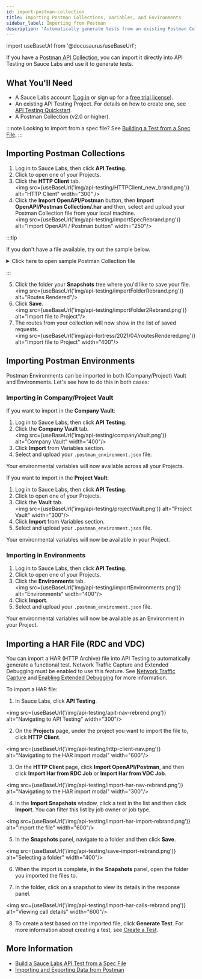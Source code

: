 ```yaml
---
id: import-postman-collection
title: Importing Postman Collections, Variables, and Environments
sidebar_label: Importing from Postman
description: 'Automatically generate tests from an existing Postman Collection.'
---
```


import useBaseUrl from '@docusaurus/useBaseUrl';

If you have a [Postman API Collection](https://www.postman.com/collection/), you can import it directly into API Testing on Sauce Labs and use it to generate tests.

## What You'll Need

- A Sauce Labs account ([Log in](https://accounts.saucelabs.com/am/XUI/#login/) or sign up for a [free trial license](https://saucelabs.com/sign-up)).
- An existing API Testing Project. For details on how to create one, see [API Testing Quickstart](/api-testing/quickstart/).
- A Postman Collection (v2.0 or higher).

:::note
Looking to import from a spec file? See [Building a Test from a Spec File](/api-testing/build-from-spec/).
:::

## Importing Postman Collections

1. Log in to Sauce Labs, then click **API Testing**.
2. Click to open one of your Projects.
3. Click the **HTTP Client** tab.<br/><img src={useBaseUrl('img/api-testing/HTTPClient_new_brand.png')} alt="HTTP Client" width="300" />
4. Click the **Import OpenAPI/Postman** button, then **Import OpenAPI/Postman Collection/.har** and then, select and upload your Postman Collection file from your local machine.<br/><img src={useBaseUrl('img/api-testing/importSpecRebrand.png')} alt="Import OpenAPI / Postman button" width="250"/>

:::tip

If you don't have a file available, try out the sample below.

<details><summary>Click here to open sample Postman Collection file</summary>Copy the text below, paste text into a text editor, then save that as a .json file.<br/><br/>

```json title="demo_postman_collection.json"
{
  "info": {
    "_postman_id": "901ae894-37d4-45c1-b1bc-bd6b31762bfe",
    "name": "demoapif",
    "description": "Call to the APIF demo API All Products Get.",
    "schema": "https://schema.getpostman.com/json/collection/v2.1.0/collection.json"
  },
  "item": [
    {
      "name": "product",
      "item": [
        {
          "name": "List All Products",
          "request": {
            "auth": {
              "type": "oauth2",
              "oauth2": [
                {
                  "key": "addTokenTo",
                  "value": "header",
                  "type": "string"
                }
              ]
            },
            "method": "GET",
            "header": [
              {
                "key": "Accept",
                "value": "application/json"
              },
              {
                "key": "key",
                "value": "ABC123",
                "type": "text"
              }
            ],
            "url": {
              "raw": "http://demoapi.apifortress.com/api/retail/product",
              "protocol": "http",
              "host": [
                "demoapi",
                "apifortress",
                "com"
              ],
              "path": [
                "api",
                "retail",
                "product"
              ]
            }
          },
          "response": []
        }
      ],
      "description": "Folder for product"
    }
  ]
}
```

</details>

:::

5. Click the folder your **Snapshots** tree where you'd like to save your file.<br/><img src={useBaseUrl('img/api-testing/importFolderRebrand.png')} alt="Routes Rendered"/>
6. Click **Save**.<br/><img src={useBaseUrl('img/api-testing/importFolder2Rebrand.png')} alt="Import file to Project"/>
7. The routes from your collection will now show in the list of saved requests.<br/><img src={useBaseUrl('img/api-fortress/2021/04/routesRendered.png')} alt="Import file to Project" width="400"/>

## Importing Postman Environments

Postman Environments can be imported in both (Company/Project) Vault and Environments. Let's see how to do this in both cases:

### Importing in Company/Project Vault

If you want to import in the **Company Vault**:

1. Log in to Sauce Labs, then click **API Testing**.
1. Click the **Company Vault** tab.<br/><img src={useBaseUrl('img/api-testing/companyVault.png')} alt="Company Vault" width="400"/>
1. Click **Import** from Variables section.
1. Select and upload your `.postman_environment.json` file.

Your environmental variables will now available across all your Projects.

If you want to import in the **Project Vault**:

1. Log in to Sauce Labs, then click **API Testing**.
1. Click to open one of your Projects.
1. Click the **Vault** tab.<br/><img src={useBaseUrl('img/api-testing/projectVault.png')} alt="Project Vault" width="300"/>
1. Click **Import** from Variables section.
1. Select and upload your `.postman_environment.json` file.

Your environmental variables will now be available in your Project.

### Importing in Environments

1. Log in to Sauce Labs, then click **API Testing**.
1. Click to open one of your Projects.
1. Click the **Environments** tab.<br/><img src={useBaseUrl('img/api-testing/importEnvironments.png')} alt="Environments" width="400"/>
1. Click **Import**.
1. Select and upload your `.postman_environment.json` file.

Your environmental variables will now be available as an Environment in your Project.

## Importing a HAR File (RDC and VDC)

You can import a HAR (HTTP Archive) file into API Testing to automatically generate a functional test. Network Traffic Capture and Extended Debugging must be enabled to use this feature. See [Network Traffic Capture](/mobile-apps/features/network-capture) and [Enabling Extended Debugging](/insights/debug#enabling-extended-debugging) for more information.

To import a HAR file:

1. In Sauce Labs, click **API Testing**.

<img src={useBaseUrl('/img/api-testing/apit-nav-rebrend.png')} alt="Navigating to API Testing" width="300"/>

2. On the **Projects** page, under the project you want to import the file to, click **HTTP Client**.

<img src={useBaseUrl('/img/api-testing/http-client-nav.png')} alt="Navigating to the HAR import modal" width="600"/>

3. On the **HTTP Client** page, click **Import OpenAPI/Postman**, and then click **Import Har from RDC Job** or **Import Har from VDC Job**.

<img src={useBaseUrl('/img/api-testing/import-har-nav-rebrand.png')} alt="Navigating to the HAR import modal" width="300"/>

4. In the **Import Snapshots** window, click a test in the list and then click **Import**. You can filter this list by job owner or job type.

<img src={useBaseUrl('/img/api-testing/import-har-import-rebrand.png')} alt="Import the file" width="600"/>

5. In the **Snapshots** panel, navigate to a folder and then click **Save**.

<img src={useBaseUrl('/img/api-testing/save-import-rebrand.png')} alt="Selecting a folder" width="400"/>

6. When the import is complete, in the **Snapshots** panel, open the folder you imported the files to.

7. In the folder, click on a snapshot to view its details in the response panel.

<img src={useBaseUrl('/img/api-testing/import-har-calls-rebrand.png')} alt="Viewing call details" width="600"/>

8. To create a test based on the imported file, click **Generate Test**. For more information about creating a test, see [Create a Test](/api-testing/composer#create-a-test).

## More Information

- [Build a Sauce Labs API Test from a Spec File](/api-testing/build-from-spec)
- [Importing and Exporting Data from Postman](https://learning.postman.com/docs/getting-started/importing-and-exporting-data/#exporting-postman-data)
